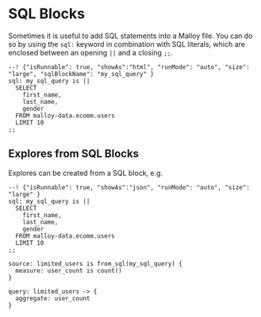 # SQL Blocks

Sometimes it is useful to add SQL statements into a Malloy file. You can do so by using the `sql:` keyword in combination with SQL literals, which are enclosed between an
opening `||` and a closing `;;`.


```malloy
--! {"isRunnable": true, "showAs":"html", "runMode": "auto", "size": "large", "sqlBlockName": "my_sql_query" }
sql: my_sql_query is ||
  SELECT
    first_name,
    last_name,
    gender
  FROM malloy-data.ecomm.users
  LIMIT 10
;;
```

## Explores from SQL Blocks

Explores can be created from a SQL block, e.g.

```malloy
--! {"isRunnable": true, "showAs":"json", "runMode": "auto", "size": "large" }
sql: my_sql_query is ||
  SELECT
    first_name,
    last_name,
    gender
  FROM malloy-data.ecomm.users
  LIMIT 10
;;

source: limited_users is from_sql(my_sql_query) {
  measure: user_count is count()
}

query: limited_users -> {
  aggregate: user_count
}
```